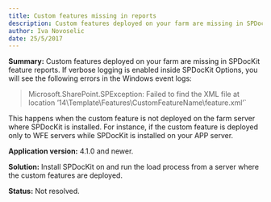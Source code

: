 ```yaml
---
title: Custom features missing in reports
description: Custom features deployed on your farm are missing in SPDocKit feature reports.
author: Iva Novoselic  
date: 25/5/2017
---
```


__Summary:__ Custom features deployed on your farm are missing in SPDocKit feature reports. If verbose logging is enabled inside SPDocKit Options, you will see the following errors in the Windows event logs:

> Microsoft.SharePoint.SPException: Failed to find the XML file at location ’14\Template\Features\CustomFeatureName\feature.xml’`

This happens when the custom feature is not deployed on the farm server where SPDocKit is installed. For instance, if the custom feature is deployed only to WFE servers while SPDocKit is installed on your APP server.

__Application version:__ 4.1.0 and newer.

__Solution:__ Install SPDocKit on and run the load process from a server where the custom features are deployed.

__Status:__ Not resolved.